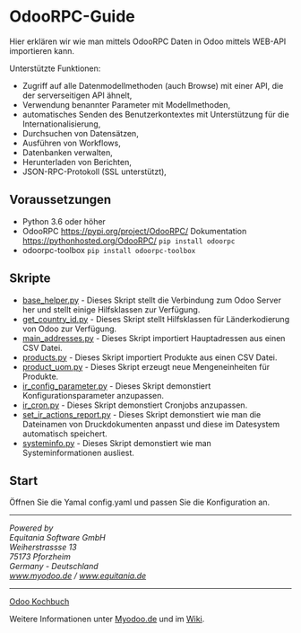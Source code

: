 # OdooRPC-Guide
Hier erklären wir wie man mittels OdooRPC Daten in Odoo mittels WEB-API importieren kann.  
  
Unterstützte Funktionen:  
- Zugriff auf alle Datenmodellmethoden (auch Browse) mit einer API, die der serverseitigen API ähnelt,  
- Verwendung benannter Parameter mit Modellmethoden,  
- automatisches Senden des Benutzerkontextes mit Unterstützung für die Internationalisierung,  
- Durchsuchen von Datensätzen,  
- Ausführen von Workflows,  
- Datenbanken verwalten,  
- Herunterladen von Berichten,  
- JSON-RPC-Protokoll (SSL unterstützt),  

  
## Voraussetzungen 
* Python 3.6 oder höher  
* OdooRPC https://pypi.org/project/OdooRPC/ Dokumentation https://pythonhosted.org/OdooRPC/  `pip install odoorpc`  
* odoorpc-toolbox `pip install odoorpc-toolbox`  
  
## Skripte  
* [base_helper.py](https://github.com/equitania/OdooRPC-Guide/blob/master/base_helper.py) - Dieses Skript stellt die Verbindung zum Odoo Server her und stellt einige Hilfsklassen zur Verfügung.
* [get_country_id.py](https://github.com/equitania/OdooRPC-Guide/blob/master/get_country_id.py) - Dieses Skript stellt Hilfsklassen für Länderkodierung von Odoo zur Verfügung.
* [main_addresses.py](https://github.com/equitania/OdooRPC-Guide/blob/master/main_addresses.py) - Dieses Skript importiert Hauptadressen aus einen CSV Datei.
* [products.py](https://github.com/equitania/OdooRPC-Guide/blob/master/products.py) - Dieses Skript importiert Produkte aus einen CSV Datei.
* [product_uom.py](https://github.com/equitania/OdooRPC-Guide/blob/master/product_uom.py) - Dieses Skript erzeugt neue Mengeneinheiten für Produkte.
* [ir_config_parameter.py](https://github.com/equitania/OdooRPC-Guide/blob/master/ir_config_parameter.py) - Dieses Skript demonstiert Konfigurationsparameter anzupassen.
* [ir_cron.py](https://github.com/equitania/OdooRPC-Guide/blob/master/ir_cron.py) - Dieses Skript demonstiert Cronjobs anzupassen.
* [set_ir_actions_report.py](https://github.com/equitania/OdooRPC-Guide/blob/master/set_ir_actions_report.py) - Dieses Skript demonstiert wie man die Dateinamen von Druckdokumenten anpasst und diese im Datesystem automatisch speichert.
* [systeminfo.py](https://github.com/equitania/OdooRPC-Guide/blob/master/systeminfo.py) - Dieses Skript demonstiert wie man Systeminformationen ausliest.  
  
## Start
Öffnen Sie die Yamal config.yaml und passen Sie die Konfiguration an.
  
----
*Powered by*  
*Equitania Software GmbH*  
*Weiherstrassse 13*  
*75173 Pforzheim*  
*Germany - Deutschland*  
*www.myodoo.de / www.equitania.de*  
  
----
  
[Odoo Kochbuch](https://leanpub.com/odoo-kochbuch/read_sample)  
  
Weitere Informationen unter [Myodoo.de](https://www.myodoo.de) und im [Wiki](https://equitania.atlassian.net/wiki/spaces/MW/overview).  